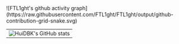 <table border=0>
  <tr>
    <td><img src="https://github-readme-stats.vercel.app/api?username=FTL1ght&show_icons=true&count_private=true&theme=vue-light&hide_border=true" alt="HuiDBK's GitHub stats" style="zoom:100%;" align="left"/></td>
    ![FTL1ght's github activity graph](https://raw.githubusercontent.com/FTL1ght/FTL1ght/output/github-contribution-grid-snake.svg)
  </tr>
</table>
